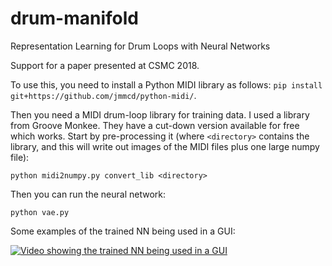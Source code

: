 # drum-manifold
Representation Learning for Drum Loops with Neural Networks

Support for a paper presented at CSMC 2018.

To use this, you need to install a Python MIDI library as follows: `pip install git+https://github.com/jmmcd/python-midi/`.

Then you need a MIDI drum-loop library for training data. I used a library from Groove Monkee. They have a cut-down version available for free which works. Start by pre-processing it (where `<directory>` contains the library, and this will write out images of the MIDI files plus one large numpy file):

`python midi2numpy.py convert_lib <directory>`

Then you can run the neural network:

`python vae.py`


Some examples of the trained NN being used in a GUI: 

[![Video showing the trained NN being used in a GUI](https://img.youtube.com/vi/3kzbQI2LiOk/0.jpg)](https://www.youtube.com/watch?v=3kzbQI2LiOk)

